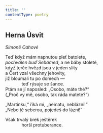 ```yaml
---
title: ''
contentType: poetry
---
```


<section>

## Herna Úsvit

_Simoně Cahové_

Teď když mám napnutou pleť batolete,  
_pochválen buď Sebamed_, a ne báby stoleté,  
když terče hvězd jsou v jeden slity  
a Čert vzal všechny jehovity,  
již bloumali tu po domech —  
             teď rýsuje se šance.  
Ptám se jí naposled: „Osobo, máte thé?“  
(„Proč vy mě, osobo, tak ráda matete?“)

„Martínku,“ říká mi, „nematu, neblázni!“  
„Nebo tě seberou, pojedeš do lázní!“

Však trvalý brek ještěrek  
             horší protuberance.

</section>
